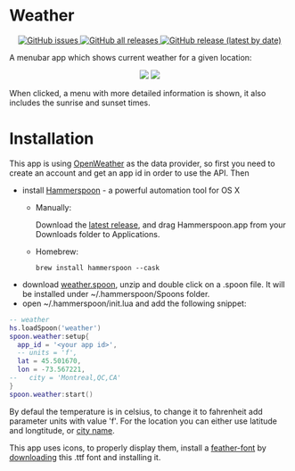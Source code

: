 # Weather

<p align="center">
   <a href="https://github.com/fork-my-spoons/weather.spoon/issues">
    <img alt="GitHub issues" src="https://img.shields.io/github/issues/fork-my-spoons/weather.spoon">
  </a>
  <a href="https://github.com/fork-my-spoons/weather.spoon/releases">
    <img alt="GitHub all releases" src="https://img.shields.io/github/downloads/fork-my-spoons/weather.spoon/total">
  </a>
  <a href="https://github.com/fork-my-spoons/weather.spoon/releases">
   <img alt="GitHub release (latest by date)" src="https://img.shields.io/github/v/release/fork-my-spoons/weather.spoon">
  </a>
</p>

A menubar app which shows current weather for a given location:

<p align="center">
  <img src="https://github.com/fork-my-spoons/weather.spoon/raw/main/screenshots/screenshot.png"/>
  <img src="https://github.com/fork-my-spoons/weather.spoon/raw/main/screenshots/screenshot2.png"/>
</p>

When clicked, a menu with more detailed information is shown, it also includes the sunrise and sunset times.

# Installation

This app is using [OpenWeather](https://openweathermap.org) as the data provider, so first you need to create an account and get an app id in order to use the API. Then

- install [Hammerspoon](http://www.hammerspoon.org/) - a powerful automation tool for OS X
   - Manually:

      Download the [latest release](https://github.com/Hammerspoon/hammerspoon/releases/latest), and drag Hammerspoon.app from your Downloads folder to Applications.
   - Homebrew:

      ```brew install hammerspoon --cask```
 - download [weather.spoon](https://github.com/fork-my-spoons/weather.spoon/releases/latest/download/weather.spoon.zip), unzip and double click on a .spoon file. It will be installed under ~/.hammerspoon/Spoons folder.
 - open ~/.hammerspoon/init.lua and add the following snippet:

```lua
-- weather
hs.loadSpoon('weather')
spoon.weather:setup{
  app_id = '<your app id>',
  -- units = 'f',
  lat = 45.501670,
  lon = -73.567221,
--   city = 'Montreal,QC,CA'
}
spoon.weather:start()
```

By defaul the temperature is in celsius, to change it to fahrenheit add parameter units with value 'f'. For the location you can either use latitude and longtitude, or [city name](https://openweathermap.org/current#name).

This app uses icons, to properly display them, install a [feather-font](https://github.com/AT-UI/feather-font) by [downloading](https://github.com/AT-UI/feather-font/raw/master/src/fonts/feather.ttf) this .ttf font and installing it.
